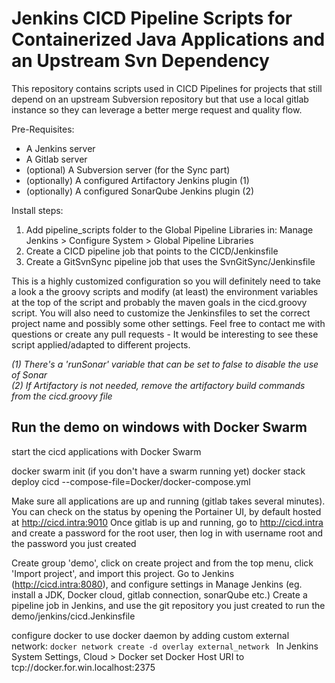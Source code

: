 # Jenkins CICD Pipeline Scripts for Containerized Java Applications and an Upstream Svn Dependency
This repository contains scripts used in CICD Pipelines for projects that still depend on an upstream Subversion 
repository but that use a local gitlab instance so they can leverage a better merge request and quality flow.  

Pre-Requisites: 
* A Jenkins server
* A Gitlab server
* (optional) A Subversion server (for the Sync part)
* (optionally) A configured Artifactory Jenkins plugin (1)
* (optionally) A configured SonarQube Jenkins plugin (2)

Install steps:
1. Add pipeline_scripts folder to the Global Pipeline Libraries in: Manage Jenkins > Configure System > Global Pipeline Libraries
2. Create a CICD pipeline job that points to the CICD/Jenkinsfile 
3. Create a GitSvnSync pipeline job that uses the SvnGitSync/Jenkinsfile

This is a highly customized configuration so you will definitely need to take a look a the groovy scripts and modify 
(at least) the environment variables at the top of the script and probably the maven goals in the cicd.groovy script.  You will also need to customize the Jenkinsfiles to 
set the correct project name and possibly some other settings.  Feel free to contact me with questions or create any pull requests -
It would be interesting to see these script applied/adapted to different projects. 


_(1) There's a 'runSonar' variable that can be set to false to disable the use of Sonar_  
_(2) If Artifactory is not needed, remove the artifactory build commands from the cicd.groovy file_


## Run the demo on windows with Docker Swarm
start the cicd applications with Docker Swarm

docker swarm init (if you don't have a swarm running yet)
docker stack deploy cicd --compose-file=Docker/docker-compose.yml

Make sure all applications are up and running (gitlab takes several minutes). You can check on the status by opening
the Portainer UI, by default hosted at http://cicd.intra:9010
Once gitlab is up and running, go to http://cicd.intra and create a password for the root user, 
then log in with username root and the password you just created

Create group 'demo', click on create project and from the top menu, click 'Import project', and import this project.
Go to Jenkins (http://cicd.intra:8080), and configure settings in Manage Jenkins (eg. install a JDK, Docker cloud, gitlab connection, sonarQube etc.)
Create a pipeline job in Jenkins, and use the git repository you just created to run the demo/jenkins/cicd.Jenkinsfile

configure docker to use docker daemon by adding custom external network: `docker network create -d overlay external_network
`
In Jenkins System Settings, Cloud > Docker set Docker Host URI to tcp://docker.for.win.localhost:2375

